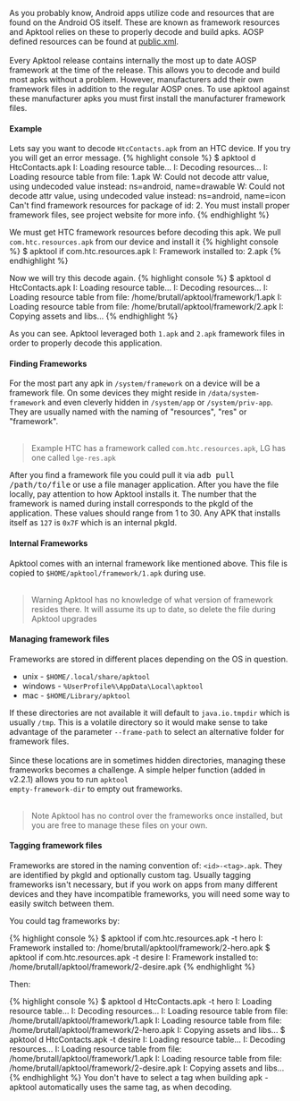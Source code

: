 As you probably know, Android apps utilize code and resources that are found on the Android OS itself. These are known as framework resources and Apktool relies on these
to properly decode and build apks. AOSP defined resources can be found at <a target="_blank" href="https://android.googlesource.com/platform/frameworks/base/+/master/core/res/res/values/public.xml">public.xml</a>.
<br /><br />
Every Apktool release contains internally the most up to date AOSP framework at the time of the release. This allows you to decode and build most apks without a problem.
However, manufacturers add their own framework files in addition to the regular AOSP ones. To use apktool against these manufacturer apks you must first install the
manufacturer framework files.
<h4><strong>Example</strong></h4>
Lets say you want to decode <code>HtcContacts.apk</code> from an HTC device. If you try you will get an error message.
{% highlight console %}
$ apktool d HtcContacts.apk
I: Loading resource table...
I: Decoding resources...
I: Loading resource table from file: 1.apk
W: Could not decode attr value, using undecoded value instead: ns=android, name=drawable
W: Could not decode attr value, using undecoded value instead: ns=android, name=icon
Can't find framework resources for package of id: 2. You must install proper framework files, see project website for more info.
{% endhighlight %}

We must get HTC framework resources before decoding this apk. We pull <code>com.htc.resources.apk</code> from our device and install it
{% highlight console %}
$ apktool if com.htc.resources.apk
I: Framework installed to: 2.apk
{% endhighlight %}

Now we will try this decode again.
{% highlight console %}
$ apktool d HtcContacts.apk
I: Loading resource table...
I: Decoding resources...
I: Loading resource table from file: /home/brutall/apktool/framework/1.apk
I: Loading resource table from file: /home/brutall/apktool/framework/2.apk
I: Copying assets and libs...
{% endhighlight %}

As you can see. Apktool leveraged both <code>1.apk</code> and <code>2.apk</code> framework files in order to properly decode this application.

<h4><strong>Finding Frameworks</strong></h4>
For the most part any apk in <code>/system/framework</code> on a device will be a framework file. On some devices they might reside in
<code>/data/system-framework</code> and even cleverly hidden in <code>/system/app</code> or <code>/system/priv-app</code>. They are usually
named with the naming of "resources", "res" or "framework".
<br /><br />
<blockquote class="info"><span class="label label-info lb">Example</span> HTC has a framework called <code>com.htc.resources.apk</code>, LG has one called <code>lge-res.apk</code></blockquote>

After you find a framework file you could pull it via <kbd>adb pull /path/to/file</kbd> or use a file manager application. After you have the
file locally, pay attention to how Apktool installs it. The number that the framework is named during install corresponds to the pkgId of the
application. These values should range from 1 to 30. Any APK that installs itself as <code>127</code> is <code>0x7F</code> which is an internal pkgId.

<h4><strong>Internal Frameworks</strong></h4>
Apktool comes with an internal framework like mentioned above. This file is copied to <code>$HOME/apktool/framework/1.apk</code> during use.
<br /><br />

<blockquote class="warning"><span class="label label-warning lb">Warning</span> Apktool has no knowledge of what version of framework resides there. It will assume its up to date, so delete the file during Apktool upgrades</blockquote>
<h4><strong>Managing framework files</strong></h4>
Frameworks are stored in different places depending on the OS in question.
<ul>
    <li>unix - <code>$HOME/.local/share/apktool</code></li>
    <li>windows - <code>%UserProfile%\AppData\Local\apktool</code></li>
    <li>mac - <code>$HOME/Library/apktool</code></li>
</ul>

If these directories are not available it will default to <code>java.io.tmpdir</code> which is usually <code>/tmp</code>.
This is a volatile directory so it would make sense to take advantage of the parameter <code>--frame-path</code> to select an alternative folder for framework files.
<br /><br />
Since these locations are in sometimes hidden directories, managing these frameworks becomes a challenge. A simple helper function
(added in v2.2.1) allows you to run <code>apktool empty-framework-dir</code> to empty out frameworks.
<br /><br />

<blockquote class="info"><span class="label label-info lb">Note</span> Apktool has no control over the frameworks once installed, but you are free to manage these files on your own.</blockquote>
<h4><strong>Tagging framework files</strong></h4>
Frameworks are stored in the naming convention of: <code>&lt;id>-&lt;tag>.apk</code>. They are identified by pkgId and optionally custom tag. Usually tagging frameworks isn't necessary, but if you work on apps from many different devices and they have incompatible frameworks, you will need some way to easily switch between them.

You could tag frameworks by:

{% highlight console %}
$ apktool if com.htc.resources.apk -t hero
I: Framework installed to: /home/brutall/apktool/framework/2-hero.apk
$ apktool if com.htc.resources.apk -t desire
I: Framework installed to: /home/brutall/apktool/framework/2-desire.apk
{% endhighlight %}

Then:

{% highlight console %}
$ apktool d HtcContacts.apk -t hero
I: Loading resource table...
I: Decoding resources...
I: Loading resource table from file: /home/brutall/apktool/framework/1.apk
I: Loading resource table from file: /home/brutall/apktool/framework/2-hero.apk
I: Copying assets and libs...
$ apktool d HtcContacts.apk -t desire
I: Loading resource table...
I: Decoding resources...
I: Loading resource table from file: /home/brutall/apktool/framework/1.apk
I: Loading resource table from file: /home/brutall/apktool/framework/2-desire.apk
I: Copying assets and libs...
{% endhighlight %}
You don't have to select a tag when building apk - apktool automatically uses the same tag, as when decoding.
